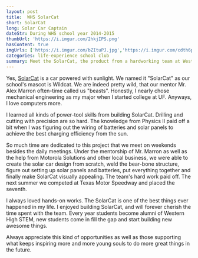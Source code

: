 ```yaml
---
layout: post
title:  WHS SolarCat
short: SolarCat
long: Solar Car Captain
dateStr: During WHS school year 2014-2015
thumbUrl: 'https://i.imgur.com/2hkjIPS.png'
hasContent: true
imgUrls: ['https://i.imgur.com/bZItuPJ.jpg','https://i.imgur.com/cdth6pe.jpg','https://i.imgur.com/T9AVvK0.jpg','https://i.imgur.com/dmyW299.jpg','https://i.imgur.com/Zd7pOx9.jpg','https://i.imgur.com/Eti5UOQ.jpg','https://i.imgur.com/lowOsAw.jpg','https://i.imgur.com/lGbQG0l.jpg','https://i.imgur.com/UqYiGUH.jpg']
categories: life-experience school club
summary: Meet the SolarCat, the product from a hardworking team at Western High School.
---
```

Yes, [SolarCat](http://thesolarcats.com/) is a car powered with sunlight. We named it "SolarCat" as our school's mascot is Wildcat. We are indeed pretty wild, that our mentor Mr. Alex Marron often-time called us "beasts". Honestly, I nearly chose mechanical engineering as my major when I started college at UF. Anyways, I love computers more.

I learned all kinds of power-tool skills from building SolarCat. Drilling and cutting with precision are so hard. The knowledge from Physics II paid off a bit when I was figuring out the wiring of batteries and solar panels to achieve the best charging efficiency from the sun.

So much time are dedicated to this project that we meet on weekends besides the daily meetings. Under the mentorship of Mr. Marron as well as the help from Motorola Solutions and other local business, we were able to create the solar car design from scratch, weld the bear-bone structure, figure out setting up solar panels and batteries, put everything together and finally make SolarCat visually appealing. The team's hard work paid off. The next summer we competed at Texas Motor Speedway and placed the seventh.

I always loved hands-on works. The SolarCat is one of the best things ever happened in my life. I enjoyed building SolarCat, and will forever cherish the time spent with the team. Every year students become alumni of Western High STEM, new students come in fill the gap and start building new awesome things.

Always appreciate this kind of opportunities as well as those supporting what keeps inspiring more and more young souls to do more great things in the future.
